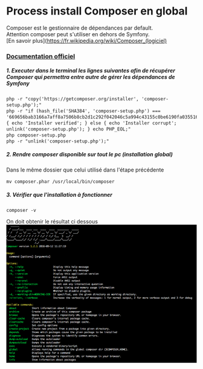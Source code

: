 # Process install Composer en global

Composer est le gestionnaire de dépendances par default.  
Attention composer peut s'utiliser en dehors de Symfony.  
[En savoir plus](https://fr.wikipedia.org/wiki/Composer_(logiciel)

### [Documentation officiel](https://getcomposer.org/)

##### 1. Executer dans le terminal les lignes suivantes afin de récupérer **Composer** qui permettra entre autre de gérer les dépendances de Symfony

```
php -r "copy('https://getcomposer.org/installer', 'composer-setup.php');"  
php -r "if (hash_file('SHA384', 'composer-setup.php') === '669656bab3166a7aff8a7506b8cb2d1c292f042046c5a994c43155c0be6190fa0355160742ab2e1c88d40d5be660b410') { echo 'Installer verified'; } else { echo 'Installer corrupt'; unlink('composer-setup.php'); } echo PHP_EOL;"  
php composer-setup.php  
php -r "unlink('composer-setup.php');"  
```

##### 2. Rendre composer disponible sur tout le pc (installation global)
Dans le même dossier que celui utilisé dans l'étape précédente
```
mv composer.phar /usr/local/bin/composer
```

##### 3. Vérifier que l'installation à fonctionner
```
composer -v
```
On doit obtenir le résultat ci dessous
![composer_verif](assets/composer_verif.png)
